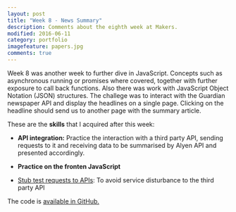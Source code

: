```yaml
---
layout: post
title: "Week 8 - News Summary"
description: Comments about the eighth week at Makers.
modified: 2016-06-11
category: portfolio
imagefeature: papers.jpg
comments: true
---
```


Week 8 was another week to further dive in JavaScript.  Concepts such as asynchronous running or promises where covered, together with further exposure to call back functions.  Also there was work with JavaScript Object Notation (JSON) structures.  The challege was to interact with the Guardian newspaper API and display the headlines on a single page.  Clicking on the headline should send us to another page with the summary article.

These are the **skills** that I acquired after this week:

  - **API integration:** Practice the interaction with a third party API, sending requests to it and receiving data to be summarised by Alyen API and presented accordingly.

  - **Practice on the fronten JavaScript**

  - <u>Stub test requests to APIs</u>: To avoid service disturbance to the third party API

The code is <a href="https://github.com/tigretoncio/news-summary" target="_blank"> available in GitHub.</a>
